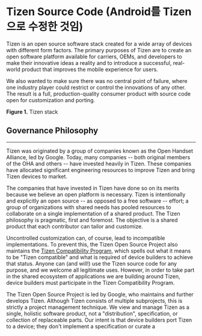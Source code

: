 
# Tizen Source Code (Android를 Tizen으로 수정한 것임)

Tizen is an open source software stack created for a wide array of devices with different form factors. The primary purposes of Tizen are to create an open software platform available for carriers, OEMs, and developers to make their innovative ideas a reality and to introduce a successful, real-world product that improves the mobile experience for users.

We also wanted to make sure there was no central point of failure, where one industry player could restrict or control the innovations of any other. The result is a full, production-quality consumer product with source code open for customization and porting.

**Figure 1.** Tizen stack











## Governance Philosophy

------

Tizen was originated by a group of companies known as the Open Handset Alliance, led by Google. Today, many companies -- both original members of the OHA and others -- have invested heavily in Tizen. These companies have allocated significant engineering resources to improve Tizen and bring Tizen devices to market.

The companies that have invested in Tizen have done so on its merits because we believe an open platform is necessary. Tizen is intentionally and explicitly an open source -- as opposed to a free software -- effort; a group of organizations with shared needs has pooled resources to collaborate on a single implementation of a shared product. The Tizen philosophy is pragmatic, first and foremost. The objective is a shared product that each contributor can tailor and customize.

Uncontrolled customization can, of course, lead to incompatible implementations. To prevent this, the Tizen Open Source Project also maintains the [Tizen Compatibility Program](http://source.Tizen.com/compatibility/index.html), which spells out what it means to be "Tizen compatible" and what is required of device builders to achieve that status. Anyone can (and will!) use the Tizen source code for any purpose, and we welcome all legitimate uses. However, in order to take part in the shared ecosystem of applications we are building around Tizen, device builders must participate in the Tizen Compatibility Program.

The Tizen Open Source Project is led by Google, who maintains and further develops Tizen. Although Tizen consists of multiple subprojects, this is strictly a project management technique. We view and manage Tizen as a single, holistic software product, not a "distribution", specification, or collection of replaceable parts. Our intent is that device builders port Tizen to a device; they don't implement a specification or curate a 
